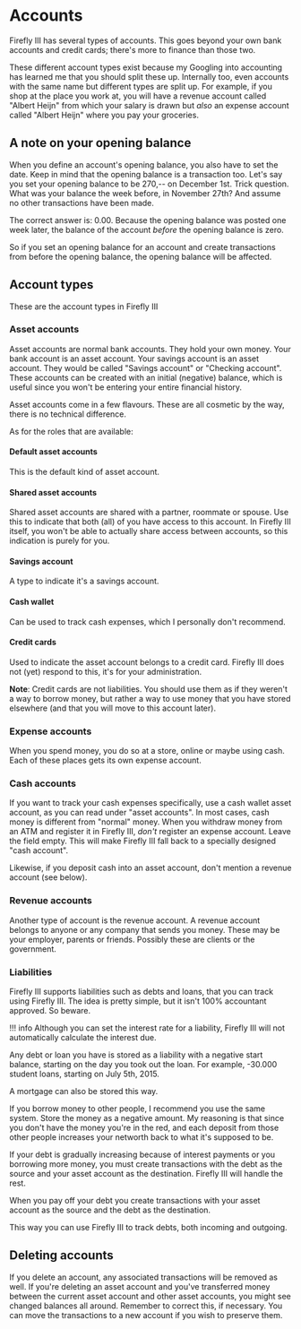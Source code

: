 # Accounts

Firefly III has several types of accounts. This goes beyond your own bank accounts and credit cards; there's more to finance than those two.

These different account types exist because my Googling into accounting has learned me that you should split these up. Internally too, even accounts with the same name but different types are split up. For example, if you shop at the place you work at, you will have a revenue account called "Albert Heijn" from which your salary is drawn but _also_ an expense account called "Albert Heijn" where you pay your groceries.

## A note on your opening balance

When you define an account's opening balance, you also have to set the date. Keep in mind that the opening balance is a transaction too. Let's say you set your opening balance to be 270,-- on December 1st. Trick question. What was your balance the week before, in November 27th? And assume no other transactions have been made.

The correct answer is: 0.00. Because the opening balance was posted one week later, the balance of the account _before_ the opening balance is zero.

So if you set an opening balance for an account and create transactions from before the opening balance, the opening balance will be affected.

## Account types

These are the account types in Firefly III

### Asset accounts

Asset accounts are normal bank accounts. They hold your own money. Your bank account is an asset account. Your savings account is an asset account. They would be called "Savings account" or "Checking account". These accounts can be created with an initial (negative) balance, which is useful since you won't be entering your entire financial history.

Asset accounts come in a few flavours. These are all cosmetic by the way, there is no technical difference.

As for the roles that are available:

#### Default asset accounts

This is the default kind of asset account.

#### Shared asset accounts

Shared asset accounts are shared with a partner, roommate or spouse. Use this to indicate that both (all) of you have access to this account. In Firefly III itself, you won't be able to actually share access between accounts, so this indication is purely for you.

#### Savings account

A type to indicate it's a savings account.

#### Cash wallet

Can be used to track cash expenses, which I personally don't recommend. 

#### Credit cards

Used to indicate the asset account belongs to a credit card. Firefly III does not (yet) respond to this, it's for your administration.

**Note**: Credit cards are not liabilities. You should use them as if they weren't a way to borrow money, but rather a way to use money that you have stored elsewhere (and that you will move to this account later).

### Expense accounts

When you spend money, you do so at a store, online or maybe using cash. Each of these places gets its own expense account.

### Cash accounts

If you want to track your cash expenses specifically, use a cash wallet asset account, as you can read under "asset accounts". In most cases, cash money is different from "normal" money. When you withdraw money from an ATM and register it in Firefly III, _don't_ register an expense account. Leave the field empty. This will make Firefly III fall back to a specially designed "cash account".

Likewise, if you deposit cash into an asset account, don't mention a revenue account (see below).

### Revenue accounts

Another type of account is the revenue account. A revenue account belongs to anyone or any company that sends you money. These may be your employer, parents or friends. Possibly these are clients or the government.

### Liabilities

Firefly III supports liabilities such as debts and loans, that you can track using Firefly III. The idea is pretty simple, but it isn't 100% accountant approved. So beware.

!!! info
    Although you can set the interest rate for a liability, Firefly III will not automatically calculate the interest due.

Any debt or loan you have is stored as a liability with a negative start balance, starting on the day you took out the loan. For example, -30.000 student loans, starting on July 5th, 2015.

A mortgage can also be stored this way.

If you borrow money to other people, I recommend you use the same system. Store the money as a negative amount. My reasoning is that since you don't have the money you're in the red, and each deposit from those other people increases your networth back to what it's supposed to be.

If your debt is gradually increasing because of interest payments or you borrowing more money, you must create transactions with the debt as the source and your asset account as the destination. Firefly III will handle the rest. 

When you pay off your debt you create transactions with your asset account as the source and the debt as the destination. 

This way you can use Firefly III to track debts, both incoming and outgoing.

## Deleting accounts

If you delete an account, any associated transactions will be removed as well. If you're deleting an asset account and you've transferred money between the current asset account and other asset accounts, you might see changed balances all around. Remember to correct this, if necessary. You can move the transactions to a new account if you wish to preserve them.
